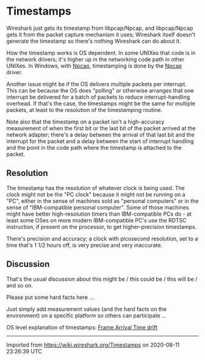 # Timestamps

Wireshark just gets its timestamp from libpcap/Npcap, and libpcap/Npcap gets it from the packet capture mechanism it uses; Wireshark itself doesn't generate the timestamp so there's nothing Wireshark can do about it.

How the timestamp works is OS dependent. In some UNIXes that code is in the network drivers; it's higher up in the networking code path in other UNIXes. In Windows, with [Npcap](/Npcap), timestamping is done by the [Npcap](/Npcap) driver.

Another issue might be if the OS delivers multiple packets per interrupt. This can be because the OS does "polling" or otherwise arranges that one interrupt be delivered for a batch of packets to reduce interrupt-handling overhead. If that's the case, the timestamps might be the same for multiple packets, at least to the resolution of the timestamping routine.

Note also that the timestamp on a packet isn't a high-accuracy measurement of when the first bit or the last bit of the packet arrived at the network adapter; there's a delay between the arrival of that last bit and the interrupt for the packet and a delay between the start of interrupt handling and the point in the code path where the timestamp is attached to the packet.

## Resolution

The timestamp has the resolution of whatever clock is being used. The clock might not be the "PC clock" because it might not be running on a "PC", either in the sense of machines sold as "personal computers" or in the sense of "IBM-compatible personal computer". Some of those machines might have better high-resolution timers than IBM-compatible PCs do - at least some OSes on more modern IBM-compatible PC's use the RDTSC instruction, if present on the processor, to get higher-precision timestamps.

There's precision and accuracy; a clock with picosecond resolution, set to a time that's 1 1/2 hours off, is very precise and very inaccurate.

## Discussion

That's the usual discussion about this might be / this could be / this will be / and so on.

Please put some hard facts here ...

Just simply add measurement values (and the hard facts on the environment) on a specific platform so others can participate ...

OS level explanation of timestamps: [Frame Arrival Time drift](https://ask.wireshark.org/question/6330/frame-arrival-time-drift/)

---

Imported from https://wiki.wireshark.org/Timestamps on 2020-08-11 23:26:39 UTC